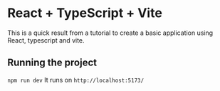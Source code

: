 # React + TypeScript + Vite

This is a quick result from a tutorial to create a basic application using React, typescript and vite.

## Running the project

`npm run dev`
It runs on `http://localhost:5173/`
